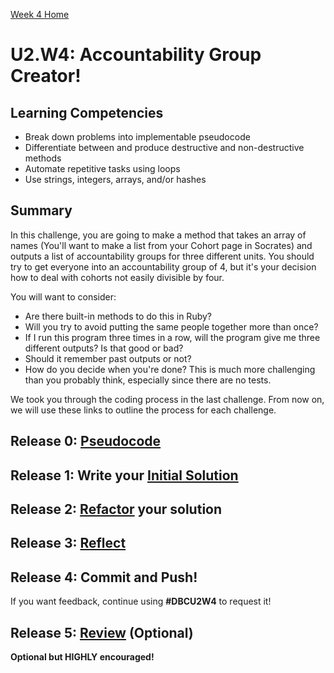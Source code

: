 [Week 4 Home](./)

# U2.W4: Accountability Group Creator!

## Learning Competencies
- Break down problems into implementable pseudocode
- Differentiate between and produce destructive and non-destructive methods
- Automate repetitive tasks using loops
- Use strings, integers, arrays, and/or hashes

## Summary

In this challenge, you are going to make a method that takes an array of names (You'll want to make a list from your Cohort page in Socrates) and outputs a list of accountability groups for three different units. You should try to get everyone into an accountability group of 4, but it's your decision how to deal with cohorts not easily divisible by four.

You will want to consider:
- Are there built-in methods to do this in Ruby?
- Will you try to avoid putting the same people together more than once?
- If I run this program three times in a row, will the program give me three different outputs? Is that good or bad?
- Should it remember past outputs or not?
- How do you decide when you're done? This is much more challenging than you probably think, especially since there are no tests.

We took you through the coding process in the last challenge. From now on, we will use these links to outline the process for each challenge.

## Release 0: [Pseudocode](https://github.com/Devbootcamp/phase-0-handbook/blob/master/coding-references/pseudocode.md)

## Release 1: Write your [Initial Solution](https://github.com/Devbootcamp/phase-0-handbook/blob/master/coding-references/initial-solution.md)

## Release 2: [Refactor](https://github.com/Devbootcamp/phase-0-handbook/blob/master/coding-references/refactoring.md) your solution

## Release 3: [Reflect](https://github.com/Devbootcamp/phase-0-handbook/blob/master/coding-references/reflection-guidelines.md)

## Release 4: Commit and Push!
If you want feedback, continue using **#DBCU2W4** to request it!

## Release 5: [Review](https://github.com/Devbootcamp/phase-0-handbook/blob/master/coding-references/review.md) (Optional)
**Optional but HIGHLY encouraged!**




